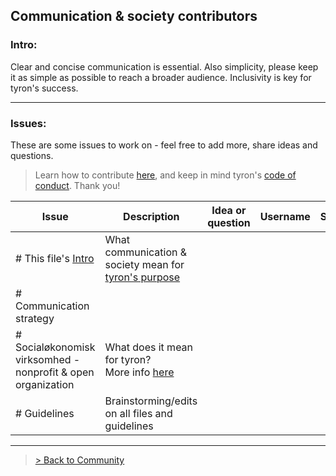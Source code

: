 ## Communication & society contributors
### Intro:
Clear and concise communication is essential. Also simplicity, please keep it as simple as possible to reach a broader audience. Inclusivity is key for tyron's success.

---
### Issues:
These are some issues to work on - feel free to add more, share ideas and questions.  

> Learn how to contribute [here](https://github.com/tyronNetwork/tyron/blob/master/CONTRIBUTING.md), and keep in mind tyron's [code of conduct](https://github.com/tyronNetwork/tyron/blob/master/CODE_OF_CONDUCT.md). Thank you!

| Issue | Description | Idea or question | Username | Status |
|---|---|---|---|---|
|# This file's [Intro](#intro) | What communication & society mean for [tyron's purpose](https://www.tyron.network/#the-purpose-of-tyron)|
|# Communication strategy |
|# Socialøkonomisk virksomhed - nonprofit & open organization | What does it mean for tyron? <br/> More info [here](https://www.startupsvar.dk/socialoekonomisk-virksomhed) |
|# Guidelines | Brainstorming/edits on all files and guidelines |

---

> <a href="/community"> > Back to Community </a>
